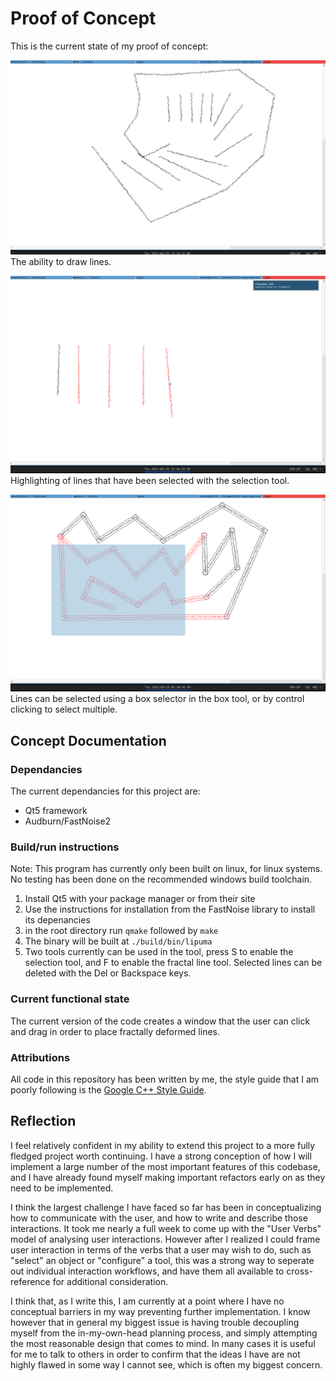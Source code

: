 # Proof of Concept

This is the current state of my proof of concept: 

![A collection of lines that are all deformed like a river would be](./img/Lipuma_Demo1.png)
The ability to draw lines.

![More lines, now some of them are red](./img/Lipuma_Demo2.png)
Highlighting of lines that have been selected with the selection tool.

![Some lines, with a box over a collection of them, each one underneath the box is highlighted red](./img/Lipuma_Demo3.png)
Lines can be selected using a box selector in the box tool, or by control clicking to select multiple.

## Concept Documentation

### Dependancies

The current dependancies for this project are:
- Qt5 framework
- Audburn/FastNoise2

### Build/run instructions

Note: This program has currently only been built on linux, for linux systems. No testing has been done on the recommended windows build toolchain.

1. Install Qt5 with your package manager or from their site
2. Use the instructions for installation from the FastNoise library to install its depenancies
3. in the root directory run `qmake` followed by `make`
4. The binary will be built at `./build/bin/lipuma`
5. Two tools currently can be used in the tool, press S to enable the selection tool, and F to enable the fractal line tool. Selected lines can be deleted with the Del or Backspace keys.

### Current functional state

The current version of the code creates a window that the user can click and drag in order to place fractally deformed lines.

### Attributions

All code in this repository has been written by me, the style guide that I am poorly following is the [Google C++ Style Guide](https://google.github.io/styleguide/cppguide.html).

## Reflection

I feel relatively confident in my ability to extend this project to a more fully fledged project worth continuing. I have a strong conception of how I will implement a large number of the most important features of this codebase, and I have already found myself making important refactors early on as they need to be implemented.

I think the largest challenge I have faced so far has been in conceptualizing how to communicate with the user, and how to write and describe those interactions. It took me nearly a full week to come up with the "User Verbs" model of analysing user interactions. However after I realized I could frame user interaction in terms of the verbs that a user may wish to do, such as "select" an object or "configure" a tool, this was a strong way to seperate out individual interaction workflows, and have them all available to cross-reference for additional consideration.

I think that, as I write this, I am currently at a point where I have no conceptual barriers in my way preventing further implementation. I know however that in general my biggest issue is having trouble decoupling myself from the in-my-own-head planning process, and simply attempting the most reasonable design that comes to mind. In many cases it is useful for me to talk to others in order to confirm that the ideas I have are not highly flawed in some way I cannot see, which is often my biggest concern.

